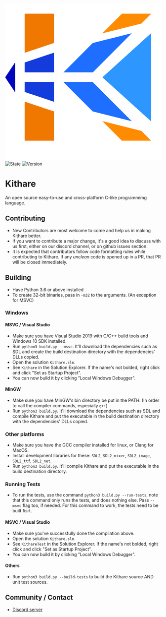 ![Kithare](assets/logo.png) <br/>
![State](https://img.shields.io/badge/state-unfinished-ff2222.svg)
![Version](https://img.shields.io/badge/version-0.0.0-00ffaa.svg)

# Kithare
 An open source easy-to-use and cross-platform C-like programmimg language.

## Contributing
- New Contributors are most welcome to come and help us in making Kithare better.
- If you want to contribute a major change, it's a good idea to discuss with us
first, either on our discord channel, or on github issues section.
- It is expected that contributors follow code formatting rules while contributing
to Kithare. If any *unclean* code is opened up in a PR, that PR will be closed
immediately.

## Building
- Have Python 3.6 or above installed
- To create 32-bit binaries, pass in `-m32` to the arguments. (An exception for MSVC)

### Windows
#### MSVC / Visual Studio
- Make sure you have Visual Studio 2019 with C/C++ build tools and Windows 10 SDK installed.
- Run `python3 build.py --msvc`. It'll download the dependencies such as SDL and create the build destination directory with the dependencies' DLLs copied.
- Open the solution `Kithare.sln`.
- See `Kithare` in the Solution Explorer. If the name's not bolded, right click and click "Set as Startup Project".
- You can now build it by clicking "Local Windows Debugger".

#### MinGW
- Make sure you have MinGW's bin directory be put in the PATH. (In order to call the compiler commands, especially `g++`)
- Run `python3 build.py`. It'll download the dependencies such as SDL and compile Kithare and put the executable in the build destination directory with the dependencies' DLLs copied.

### Other platforms
- Make sure you have the GCC compiler installed for linux, or Clang for MacOS.
- Install development libraries for these: `SDL2`, `SDL2_mixer`, `SDL2_image`, `SDL2_ttf`, `SDL2_net`.
- Run `python3 build.py`. It'll compile Kithare and put the executable in the build destination directory.

### Running Tests
- To run the tests, use the command `python3 build.py --run-tests`, note that 
this command only runs the tests, and does nothing else. Pass `--msvc` flag too, if
needed. For this command to work, the tests need to be built fisrt.

#### MSVC / Visual Studio
- Make sure you've successfully done the compilation above.
- Open the solution `Kithare.sln`.
- See `KithareTest` in the Solution Explorer. If the name's not bolded, right click and click "Set as Startup Project".
- You can now build it by clicking "Local Windows Debugger".

#### Others
- Run `python3 build.py --build-tests` to build the Kithare source AND unit test 
sources.

## Community / Contact
- [Discord server](https://discord.gg/hXvY8CzS7A)
